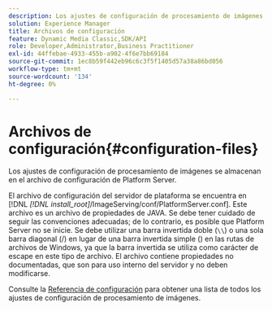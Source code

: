 ```yaml
---
description: Los ajustes de configuración de procesamiento de imágenes se almacenan en el archivo de configuración de Platform Server.
solution: Experience Manager
title: Archivos de configuración
feature: Dynamic Media Classic,SDK/API
role: Developer,Administrator,Business Practitioner
exl-id: 44ffebae-4933-455b-a902-4f6e7bb69184
source-git-commit: 1ec8b59f442eb96c6c3f5f1405d57a38a86bd056
workflow-type: tm+mt
source-wordcount: '134'
ht-degree: 0%

---
```


# Archivos de configuración{#configuration-files}

Los ajustes de configuración de procesamiento de imágenes se almacenan en el archivo de configuración de Platform Server.

El archivo de configuración del servidor de plataforma se encuentra en [!DNL *[!DNL install_root]*/ImageServing/conf/PlatformServer.conf]. Este archivo es un archivo de propiedades de JAVA. Se debe tener cuidado de seguir las convenciones adecuadas; de lo contrario, es posible que Platform Server no se inicie. Se debe utilizar una barra invertida doble (`\\`) o una sola barra diagonal (/) en lugar de una barra invertida simple (\) en las rutas de archivos de Windows, ya que la barra invertida se utiliza como carácter de escape en este tipo de archivo. El archivo contiene propiedades no documentadas, que son para uso interno del servidor y no deben modificarse.

Consulte la [Referencia de configuración](../../../../../ir-api/server-admin/image-rendering-api-ref/c-ir-server-administration/c-ir-configuration-settings-reference/c-ir-configuration-settings-reference.md#concept-6947a512d4c94e9fb8a71b80243fee81) para obtener una lista de todos los ajustes de configuración de procesamiento de imágenes.
